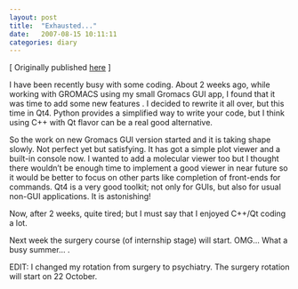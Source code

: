 ```yaml
---
layout: post
title:  "Exhausted..."
date:   2007-08-15 10:11:11
categories: diary 
---
```


[ Originally published [here](https://resal.wordpress.com/2007/08/15/exhausted/) ]




I have been recently busy with some coding. About 2 weeks ago, while working with GROMACS using my small Gromacs GUI app, I found that it was time to add some new features . I decided to rewrite it all over, but this time in Qt4. Python provides a simplified way to write your code, but I think using C++ with Qt flavor can be a real good alternative.

So the work on new Gromacs GUI version started and it is taking shape slowly. Not perfect yet but satisfying. It has got a simple plot viewer and a built-in console now. I wanted to add a molecular viewer too but I thought there wouldn’t be enough time to implement a good viewer in near future so it would be better to focus on other parts like completion of front-ends for commands. Qt4 is a very good toolkit; not only for GUIs, but also for usual non-GUI applications. It is astonishing!

Now, after 2 weeks, quite tired; but I must say that I enjoyed C++/Qt coding a lot.

Next week the surgery course (of internship stage) will start. OMG… What a busy summer… .

EDIT: I changed my rotation from surgery to psychiatry. The surgery rotation will  start on 22 October.
